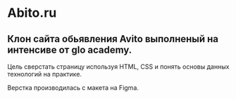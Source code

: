 # Abito.ru

 ## Клон сайта обьявления Avito выполненый на интенсиве от glo academy. 
 Цель сверстать страницу используя HTML, CSS и понять основы данных технологий на практике.

 Верстка производилась с макета на Figma. 
